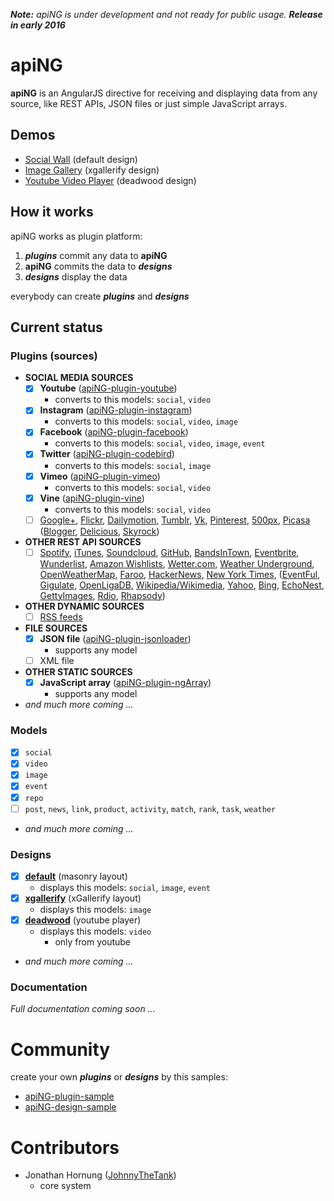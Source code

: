 _**Note:** apiNG is under development and not ready for public usage. **Release in early 2016**_

# apiNG

**apiNG** is an AngularJS directive for receiving and displaying data from any source, like REST APIs, JSON files or just simple JavaScript arrays.

## Demos
- [Social Wall](http://johnnythetank.github.io/apiNG/#demo) (default design)
- [Image Gallery](https://rawgit.com/JohnnyTheTank/apiNG-design-xgallerify/master/demo/) (xgallerify design)
- [Youtube Video Player](https://rawgit.com/JohnnyTheTank/apiNG-design-deadwood/master/demo/) (deadwood design)

## How it works

apiNG works as plugin platform:
 1. **_plugins_** commit any data to  **apiNG**
 2. **apiNG** commits the data to **_designs_**
 3. **_designs_** display the data

everybody can create **_plugins_** and **_designs_**

## Current status

### Plugins (sources)
 - **SOCIAL MEDIA SOURCES**
     - [x] **Youtube** ([apiNG-plugin-youtube](https://github.com/JohnnyTheTank/apiNG-plugin-youtube))
        - converts to this models: `social`, `video`
     - [x] **Instagram** ([apiNG-plugin-instagram](https://github.com/JohnnyTheTank/apiNG-plugin-instagram))
        - converts to this models: `social`, `video`, `image`
     - [x] **Facebook** ([apiNG-plugin-facebook](https://github.com/JohnnyTheTank/apiNG-plugin-facebook))
        - converts to this models: `social`, `video`, `image`, `event`
     - [x] **Twitter** ([apiNG-plugin-codebird](https://github.com/JohnnyTheTank/apiNG-plugin-codebird))
        - converts to this models: `social`, `image`
     - [x] **Vimeo** ([apiNG-plugin-vimeo](https://github.com/JohnnyTheTank/apiNG-plugin-vimeo))
        - converts to this models: `social`, `video`
     - [x] **Vine** ([apiNG-plugin-vine](https://github.com/JohnnyTheTank/apiNG-plugin-vine))
        - converts to this models: `social`, `video`
     - [ ] [Google+](https://developers.google.com/+/web/api/rest/latest/), [Flickr](https://www.flickr.com/services/api/), [Dailymotion](https://developer.dailymotion.com/api), [Tumblr](https://www.tumblr.com/docs/en/api/v2), [Vk](http://vk.com/dev), [Pinterest](https://developers.pinterest.com/docs/getting-started/introduction/), [500px](https://github.com/500px/api-documentation), [Picasa](https://developers.google.com/picasa-web/docs/2.0/reference) ([Blogger](https://developers.google.com/blogger/docs/3.0/using), [Delicious](https://github.com/SciDevs/delicious-api), [Skyrock](http://www.skyrock.com/developer/documentation/))
 - **OTHER REST API SOURCES**
     - [ ] [Spotify](https://developer.spotify.com/web-api/), [iTunes](https://www.apple.com/itunes/affiliates/resources/documentation/itunes-store-web-service-search-api.html), [Soundcloud](https://developers.soundcloud.com/docs), [GitHub](https://developer.github.com/v3/), [BandsInTown](https://www.bandsintown.com/api/overview), [Eventbrite](http://developer.eventbrite.com/), [Wunderlist](https://developer.wunderlist.com/documentation), [Amazon Wishlists](https://github.com/doitlikejustin/amazon-wish-lister), [Wetter.com](http://www.wetter.com/apps_und_mehr/website/api/), [Weather Underground](http://www.wunderground.com/weather/api/), [OpenWeatherMap](http://openweathermap.org/api), [Faroo](http://www.faroo.com/hp/api/api.html#json), [HackerNews](https://github.com/HackerNews/API), [New York Times](http://developer.nytimes.com/docs/read/times_newswire_api), ([EventFul](http://api.eventful.com/docs/formats), [Gigulate](http://gigulate.com/api/), [OpenLigaDB](http://www.openligadb.de/Help), [Wikipedia/Wikimedia](https://www.mediawiki.org/wiki/API:Main_page/de), [Yahoo](https://developer.yahoo.com/boss/search/), [Bing](http://www.bing.com/developers/s/APIBasics.html), [EchoNest](http://developer.echonest.com/docs/v4), [GettyImages](http://developers.gettyimages.com/api/docs/), [Rdio](http://www.rdio.com/developers/docs/), [Rhapsody](https://developer.rhapsody.com/api))
 - **OTHER DYNAMIC SOURCES**
    - [ ] [RSS feeds](http://cyber.law.harvard.edu/rss/rss.html)
 - **FILE SOURCES**
    - [x] **JSON file** ([apiNG-plugin-jsonloader](https://github.com/JohnnyTheTank/apiNG-plugin-jsonloader))
        - supports any model
    - [ ] XML file
 - **OTHER STATIC SOURCES**
    - [x] **JavaScript array** ([apiNG-plugin-ngArray](https://github.com/JohnnyTheTank/apiNG-plugin-ngArray))
        - supports any model
 - _and much more coming ..._
    
### Models
 - [x] `social`
 - [x] `video`
 - [x] `image`
 - [x] `event`
 - [x] `repo`
 - [ ] `post`, `news`, `link`, `product`, `activity`, `match`, `rank`, `task`, `weather`
 - _and much more coming ..._
    
### Designs
 - [x] **[default](https://github.com/JohnnyTheTank/apiNG-design-default)** (masonry layout)
    - displays this models: `social`, `image`, `event`
 - [x] **[xgallerify](https://github.com/JohnnyTheTank/apiNG-design-xgallerify)** (xGallerify layout)
    - displays this models: `image`
 - [x] **[deadwood](https://github.com/JohnnyTheTank/apiNG-design-deadwood)** (youtube player)
    - displays this models: `video`
        - only from youtube
 - _and much more coming ..._

### Documentation
_Full documentation coming soon ..._

# Community
create your own **_plugins_** or **_designs_** by this samples:
- [apiNG-plugin-sample](https://github.com/JohnnyTheTank/apiNG-plugin-sample)
- [apiNG-design-sample](https://github.com/JohnnyTheTank/apiNG-design-sample)

# Contributors
- Jonathan Hornung ([JohnnyTheTank](https://github.com/JohnnyTheTank))
    - core system
